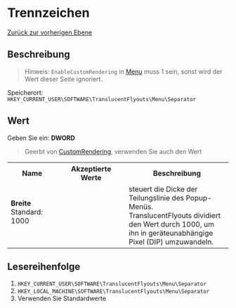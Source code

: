 # Trennzeichen
[Zurück zur vorherigen Ebene](../CONFIG.md)
## Beschreibung
> Hinweis:
> `EnableCustomRendering` in [Menu](../CONFIG.md) muss 1 sein, sonst wird der Wert dieser Seite ignoriert.

Speicherort: `HKEY_CURRENT_USER\SOFTWARE\TranslucentFlyouts\Menu\Separator`
## Wert
Geben Sie ein: <b>DWORD</b>
> Geerbt von [CustomRendering](..\CustomRendering\CONFIG.md), verwenden Sie auch den Wert
<table>
<tr>
<th>Name</th>
<th>Akzeptierte Werte</th>
<th>Beschreibung</th>
</tr>

<tr>
<td width="10%">
<dl>
<dt><b>Breite</b></dt>
<dt>Standard: 1000</dt>
</dl>
</td>
<td width="20%">
<dl>
</dl>
</td>
<td width="30%">
<dt> steuert die Dicke der Teilungslinie des Popup-Menüs. </dt>
<dt>TranslucentFlyouts dividiert den Wert durch 1000, um ihn in geräteunabhängige Pixel (DIP) umzuwandeln. </dt>
</td>
</tr>

</table>

## Lesereihenfolge
1. `HKEY_CURRENT_USER\SOFTWARE\TranslucentFlyouts\Menu\Separator`
2. `HKEY_LOCAL_MACHINE\SOFTWARE\TranslucentFlyouts\Menu\Separator`
3. Verwenden Sie Standardwerte